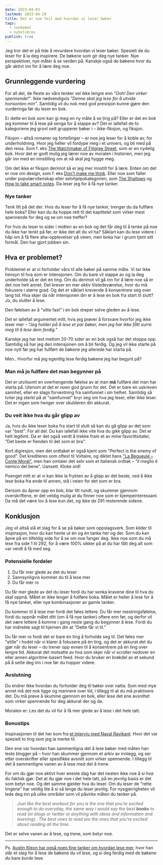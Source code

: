 ```yaml
---
date: 2023-04-03
lastmod: 2023-04-29
title: Det er noe feil med hvordan vi leser bøker
tags:
  - tankemat
  - nyhetsbrev
publish: true
---
```


Jeg tror det er på tide å revurdere hvordan vi leser bøker. Spesielt de du leser for å la deg inspirere. De bøkene som gir deg nye tanker. Nye perspektiver, nye måter å se verden på. Kanskje også de bøkene hvor du går aktivt inn for å lære deg noe.

## Grunnleggende vurdering

For all del, de fleste av vårs tenker vel ikke lengre enn *"Ooh! Den virker spennende!"*. Ikke nødvendigvis *"Denne skal jeg lese for å utvide horisonten min"*. Samtidig vil du nok med god presisjon kunne gjøre den vurderinga før du leser en bok.

Er dette en bok som kan gi meg en ny måte å se ting på? Eller er det en bok jeg kommer til å lese på senga for å slappe av? Det er iallefall de to kategoriene jeg grovt sett grupperer bøker i – ikke-fiksjon, og fiksjon.

Fiksjon – altså romaner og fortellinger – er noe jeg leser for å koble av, for underholdning. Hvor jeg heller vil fordype meg i et univers, og bli med på den reisa. Som f. eks [The Watchmaker of Filigree Street](https://www.goodreads.com/book/show/22929563-the-watchmaker-of-filigree-street), som er en nydelig bok. Hvor det er godt mulig jeg lærer noe av moralen i historien, men jeg går inn med en innstilling om at nå skal jeg hygge meg.

Om det ikke er fiksjon derimot så er jeg mer innstilt for å lære. Enten om det er noe om design, som f. eks [Don't make me think](https://www.goodreads.com/book/show/18197267-don-t-make-me-think-revisited?from_search=true&from_srp=true&qid=0OlJ9N45cq&rank=1). Eller noe som faller under populærvitenskap eller selvhjelpskategorien, som [The Shallows](https://www.goodreads.com/book/show/9778945-the-shallows?from_search=true&from_srp=true&qid=7giKa4mjEF&rank=1) og [How to take smart notes](https://www.goodreads.com/book/show/34507927-how-to-take-smart-notes?from_search=true&from_srp=true&qid=B6zFx4ksUm&rank=1). Da leser jeg for å få nye tanker.

### Nye tanker

Tenk litt på det der. Hvis du leser for å få nye tanker, trenger du da fullføre hele boka? Eller kan du da hoppe rett til det kapittelet som virker mest spennende for deg og se om noe treffer?

For hvis du leser to sider i midten av en bok og det får deg til å tenke på noe du ikke har tenkt på før, er ikke det alt du vil ha? Såklart kan du lese videre i håp om å få flere aha-opplevelser på veien, men boka har i grunn tjent sitt formål. Den har gjort jobben sin.

## Hva er problemet?

Problemet er at vi forholder vårs til alle bøker på samme måte. Vi tar ikke hensyn til hva som er intensjonen. Om du bare vil slappe av og la deg underholde så er det én ting. Om du derimot vil gå inn for å lære noe så er det noe helt annet. Det krever en mer *aktiv* tilstedeværelse, hvor du må fokusere i større grad. Og det er såklart krevende å konsentrere seg over lang tid. Hva skjer da når intensjonen din er å lese en bok fra start til slutt? Jo, du slutter å lese.

Den følelsen av å "sitte fast" i en bok dreper selve gleden av å lese.

Det er iallefall argumentet mitt, hvis jeg prøver å forsvare hvorfor jeg ikke leser mer – *"Jeg holder på å lese et par bøker, men jeg har ikke fått surra meg til å lese dem ferdig."*

Kanskje jeg har lest mellom 20-70 sider av en bok også har det stoppa opp. Samtidig så har jeg den intensjonen om å bli ferdig. Og jeg vil ikke starte på noe nytt før jeg har fullført de bøkene jeg allerede har starta på.

Men.. Hvorfor må jeg egentlig lese ferdig bøkene jeg har begynt på?

### Man må jo fullføre det man begynner på

Det er utvilsomt en overhengende følelse av at man **må** fullføre det man har starta på. Utenom at det er noen god grunn for det. Det er bare en uskreven sannhet, eller en slags forventning fra samfunnet i sin helhet. Samtidig så tviler jeg sterkt på at "samfunnet" bryr seg om hva jeg leser, eller ikke leser. Det er ingen som henger over skulderen din akkurat.

### Du veit ikke hva du går glipp av

Ja, hvis du ikke leser boka fra start til slutt så kan du gå glipp av det som var "best". For all del. Du kan iallefall ikke vite hva du gikk glipp av. Det er helt legitimt. Da er det også verdt å trekke fram et av mine favorittsitater, "Det beste er fienden til det som er bra".

Kort digresjon, men det ordtaket er også kjent som "Perfect is the enemy of good". Det krediteres som oftest til Voltaire, og diktet hans ["La Begueule – Conte Moral"](https://books.google.no/books?id=9p9DAAAAcAAJ&printsec=frontcover&redir_esc=y#v=onepage&q&f=false), men han omtaler det selv som et italiensk ordtak – "il meglio è nemico del bene". Uansett. Kloke ord!

Poenget mitt er at vi kan ikke la frykten av å glipp av det beste, ved å ikke lese boka fra ende til annen, stå i veien for det som er bra.

Dersom du åpner opp en bok, blar litt rundt, og skummer gjennom overskriftene, er det veldig mulig at du finner noe som er kjempeinteressant. Da må det være lov å lese kun det, og ikke de 291 resterende sidene.

## Konklusjon

Jeg vil altså slå et slag for å se på bøker som oppslagsverk. Som kilder til inspirasjon, hvor du kan hente ut én og én tanke her og der. Som du kan åpne på en tilfeldig side for å se om noe fanger deg. Ikke noe som du må lese fra side 1 til 292, for å være 100% sikker på at du har fått deg alt som var verdt å få med seg.

### Potensielle fordeler

1. Du får mer glede av det du leser
2. Sannsynligvis kommer du til å lese mer
3. Du får mer ro

Du får mer glede av det du leser fordi du har senka kravene dine til hva du skal oppnå. Målet er ikke lenger å fullføre boka. Målet er heller å lese for å få nye tanker, eller nye kombinasjoner av gamle tanker.

Du kommer til å lese mer fordi det føles lettere. Du får mer mestringsfølelse, fordi du oppnår målet ditt (om å få nye tanker) oftere enn før, og derfor vil det være lettere å komme i gang neste gang du begynner å lese. Fordi du har indirekte sagt til hjernen din at "Dette får vi til."

Du får mer ro fordi det er bare én ting å forholde seg til. Det føles mer "stille" i hodet når vi klarer å fokusere på én ting, og det er akkurat det du gjør når du leser – du trener opp evnen til å konsentrere på én ting over lengre tid. Akkurat det motsatte av hva som skjer når vi scroller nedover en eller annen algoritme-basert feed. Hvor du bruker en brøkdel av et sekund på å sette deg inn i noe før du hopper videre.

### Avslutning

Du endrer ikke hvordan du forholder deg til bøker over natta. Som med mye annet må det nok ligge og marinere over tid, i tillegg til at du må praktisere det. Du må prøve å skumme gjennom en bok, eller lese det ene avsnittet som virker spennende for deg akkurat der og da. 

Moralen er: Les det du vil for å få mer glede av å lese i det hele tatt.

### Bonustips

Inspirasjonen til det her kom fra [et intervju med Naval Ravikant](https://youtu.be/SK69_Tw2Lpw?t=222). Hvor det var spesielt to ting som jeg la merke til.

Den ene var hvordan han sammenligna det å lese bøker med måten han leste blogger på – hvor han skummer gjennom et arkiv av innlegg, og ser etter overskrifter eller spesifikke avsnitt som virker spennende. I tillegg til det å sammenligne vanen av å lese med det å trene.

For om du gjør noe aktivt hver eneste dag har det nesten ikke noe å si *hva* du faktisk gjør. Det at du gjør noe i det hele tatt, på en jevnlig basis er det som betyr noe. Og det samme gjelder hva du leser. Om du leser de "rette tingene" har veldig lite å si så lenge du leser jevnlig. For nysgjerrigheten vil lede deg inn på ulike områder som vil påvirke måten du tenker på. 

> *Just like the best workout for you is the one that you're excited enough to do everyday, the same way i would say the best **books** to read (or blogs or twitter or anything with ideas and information and learning).. The best ones to read are the ones that you're excited about reading all the time.*

Det er selve vanen av å lese, og trene, som betyr noe. 

---

Ps. [Austin Kleon har også noen fine tanker om hvordan lese mer](https://austinkleon.com/2019/03/21/how-to-read-more-3/), hvor han slår et slag for å lese de bøkene du *vil* lese, og si deg ferdig med de bøkene du bare *burde* lese.
